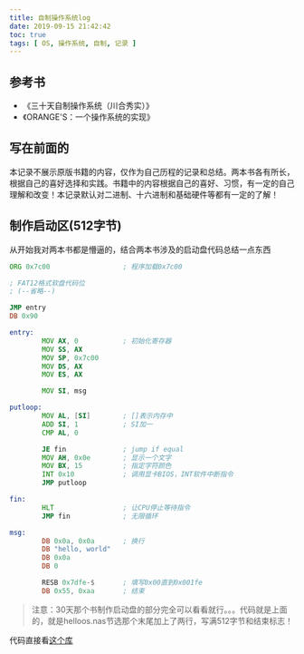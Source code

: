 ```yaml
---
title: 自制操作系统log
date: 2019-09-15 21:42:42
toc: true
tags: [ OS, 操作系统, 自制, 记录 ]
---
```


## 参考书

* 《三十天自制操作系统（川合秀实）》
* 《ORANGE'S：一个操作系统的实现》

## 写在前面的

本记录不展示原版书籍的内容，仅作为自己历程的记录和总结。两本书各有所长，根据自己的喜好选择和实践。书籍中的内容根据自己的喜好、习惯，有一定的自己理解和改变！本记录默认对二进制、十六进制和基础硬件等都有一定的了解！

<!-- more -->

## 制作启动区(512字节)

从开始我对两本书都是懵逼的，结合两本书涉及的启动盘代码总结一点东西

```asm
ORG 0x7c00                  ; 程序加载0x7c00

; FAT12格式软盘代码位
; (--省略--)

JMP entry
DB 0x90

entry:
        MOV AX, 0           ; 初始化寄存器
        MOV SS, AX
        MOV SP, 0x7c00
        MOV DS, AX
        MOV ES, AX

        MOV SI, msg

putloop:
        MOV AL, [SI]        ; []表示内存中
        ADD SI, 1           ; SI加一
        CMP AL, 0

        JE fin              ; jump if equal
        MOV AH, 0x0e        ; 显示一个文字
        MOV BX, 15          ; 指定字符颜色
        INT 0x10            ; 调用显卡BIOS，INT软件中断指令
        JMP putloop

fin:
        HLT                 ; 让CPU停止等待指令
        JMP fin             ; 无限循环

msg:
        DB 0x0a, 0x0a       ; 换行
        DB "hello, world"
        DB 0x0a
        DB 0

        RESB 0x7dfe-$       ; 填写0x00直到0x001fe
        DB 0x55, 0xaa       ; 结束
```

> 注意：30天那个书制作启动盘的部分完全可以看看就行。。。代码就是上面的，就是helloos.nas节选那个末尾加上了两行，写满512字节和结束标志！

代码直接看[这个库](https://github.com/yourtion/30dayMakeOS)
